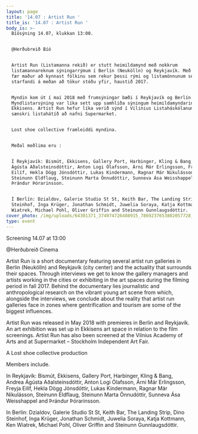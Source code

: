 ```yaml
---
layout: page
title: '14.07 : Artist Run '
title_is: '14.07 : Artist Run '
body_is: >-
  Bíósýning 14.07, klukkan 13:00.


  @Herðubreið Bíó


  Artist Run (Listamanna rekið) er stutt heimildamynd með nokkrum
  listamannareknum sýningarrýmum í Berlín (Neukölln) og Reykjavík. Með viðtölum
  fær maður að kynnast fólkinu sem rekur þessi rými og listamönnunum sem eru
  starfandi á meðan að tökur stóðu yfir, haustið 2017. 


  Myndin kom út í maí 2018 með frumsýningar bæði í Reykjavík og Berlín.
  Myndlistarsýning var líka sett upp samhliða sýningum heimildamyndarinnar, í
  Ekkisens. Artist Run hefur líka verið sýnd í Vilinius Listaháskólanum og á
  sænskri listahátíð að nafni Supermarket. 


  Lost shoe collective framleiddi myndina. 


  Meðal meðlima eru : 


  Í Reykjavík: Bismút, Ekkisens, Gallery Port, Harbinger, Kling & Bang, Andrea
  Ágústa Aðalsteinsdóttir, Anton Logi Ólafsson, Árni Már Erlingsson, Freyja
  Eilíf, Hekla Dögg Jónsdóttir, Lukas Kindermann, Ragnar Már Nikulásson,
  Steinunn Eldflaug, Steinunn Marta Önnudóttir, Sunneva Ása Weisshappel and
  Þrándur Þórarinsson.


  Í Berlín: Dzialdov, Galerie Studio St St, Keith Bar, The Landing Strip, Dino
  Steinhof, Inga Krüger, Jonathan Schmidt, Juwelia Soraya, Katja Kottmann, Ken
  Wiatrek, Michael Pohl, Oliver Griffin and Steinunn Gunnlaugsdóttir.
cover_photo: /img/uploads/64301371_374974726488915_7869237653802057728_n.jpg
type: event
---
```

Screening 14.07 at 13:00

@Herðubreið Cinema

Artist Run is a short documentary featuring several artist run galleries in Berlin (Neukölln) and Reykjavík (city center) and the actuality that surrounds their spaces. Through interviews we get to know the gallery managers and artists working in the cities or exhibiting in the art spaces during the filming period in fall 2017. Behind the documentary lies journalistic and anthropological research on the vibrant young art scene from which, alongside the interviews, we conclude about the reality that artist run galleries face in zones where gentrification and tourism are some of the biggest influences.

Artist Run was released in May 2018 with premieres in Berlin and Reykjavík. An art exhibition was set up in Ekkisens art space in relation to the film screenings. Artist Run has also been screened at the Vilnius Academy of Arts and at Supermarket – Stockholm Independent Art Fair.





A Lost shoe collective production 



Members include. 



In Reykjavík: Bismút, Ekkisens, Gallery Port, Harbinger, Kling & Bang, Andrea Ágústa Aðalsteinsdóttir, Anton Logi Ólafsson, Árni Már Erlingsson, Freyja Eilíf, Hekla Dögg Jónsdóttir, Lukas Kindermann, Ragnar Már Nikulásson, Steinunn Eldflaug, Steinunn Marta Önnudóttir, Sunneva Ása Weisshappel and Þrándur Þórarinsson.

In Berlin: Dzialdov, Galerie Studio St St, Keith Bar, The Landing Strip, Dino Steinhof, Inga Krüger, Jonathan Schmidt, Juwelia Soraya, Katja Kottmann, Ken Wiatrek, Michael Pohl, Oliver Griffin and Steinunn Gunnlaugsdóttir.

